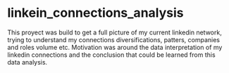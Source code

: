 # linkein_connections_analysis
This proyect was build to get a full picture of my current linkedin network, trying to understand my connections diversifications, patters, companies and roles volume etc. Motivation was around the data interpretation of my linkedin connections and the conclusion that could be learned from this data analysis.
